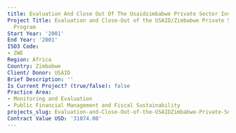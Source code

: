 ```yaml
---
title: Evaluation And Close Out Of The Usaidzimbabwe Private Sector Investment Program
Project Title: Evaluation and Close-Out of the USAID/Zimbabwe Private Sector Investment
  Program
Start Year: '2001'
End Year: '2001'
ISO3 Code:
- ZWE
Region: Africa
Country: Zimbabwe
Client/ Donor: USAID
Brief Description: ''
Is Current Project? (true/false): false
Practice Area:
- Monitoring and Evaluation
- Public Financial Management and Fiscal Sustainability
projects_slug: Evaluation-and-Close-Out-of-the-USAIDZimbabwe-Private-Sector-Investment-Program
Contract Value USD: '31074.00'
---
```


